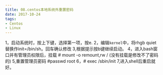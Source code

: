 ```yaml
---
title: 08.centos本地系统外重置密码
date: 2017-10-24
tags:
- Centos
- Linux
---
```


1，启动系统时，按上下键，选择第一项，按e.
2，编辑`kernel`中，将rhgb quiet 替换作init=/bin/sh。回车确认修改
3,根据提示按b键继续启动。
4，进入bash窗口并有管理员权限后，挂载 # mount -o remount,rw / (没有挂载是修改不了密码的)
5,重置管理员密码 #passwd root
6，# exec /sbin/init
7,进入shell后重启就好。
<!-- more -->
